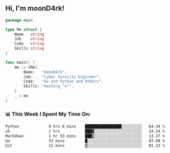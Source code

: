 <h2> Hi, I'm moonD4rk!</h2>

```go
package main

type Me struct {
	Name   string
	Job    string
	Code   string
	Skills string
}

func main() {
	me := &Me{
		Name:   "moonD4rk",
		Job:    "Cyber Security Engineer",
		Code:   "Go and Python and Others",
		Skills: "Hacking ^o^",
	}
	_ = me
}
```

<h3>📊 This Week I Spent My Time On:</h3>
<!-- <img align='right' src="https://github-readme-stats.vercel.app/api?username=moond4rk&show_icons=true&theme=radical", width="300" height="150"> -->

<!--START_SECTION:waka-->

```txt
Python             9 hrs 6 mins    ████████████████░░░░░░░░░   64.34 %
sh                 2 hrs           ███▓░░░░░░░░░░░░░░░░░░░░░   14.14 %
Markdown           1 hr 53 mins    ███▒░░░░░░░░░░░░░░░░░░░░░   13.37 %
Go                 33 mins         █░░░░░░░░░░░░░░░░░░░░░░░░   03.98 %
Git                11 mins         ▒░░░░░░░░░░░░░░░░░░░░░░░░   01.33 %
```

<!--END_SECTION:waka-->

